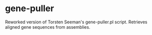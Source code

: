 # gene-puller
Reworked version of Torsten Seeman's gene-puller.pl script. Retrieves aligned gene sequences from assemblies.
